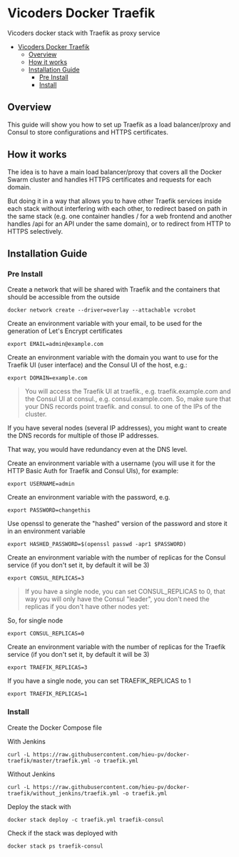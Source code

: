 # Vicoders Docker Traefik

Vicoders docker stack with Traefik as proxy service

- [Vicoders Docker Traefik](#vicoders-docker-traefik)
  - [Overview](#overview)
  - [How it works](#how-it-works)
  - [Installation Guide](#installation-guide)
    - [Pre Install](#pre-install)
    - [Install](#install)

## Overview

This guide will show you how to set up Traefik as a load balancer/proxy and Consul to store configurations and HTTPS certificates.

## How it works

The idea is to have a main load balancer/proxy that covers all the Docker Swarm cluster and handles HTTPS certificates and requests for each domain.

But doing it in a way that allows you to have other Traefik services inside each stack without interfering with each other, to redirect based on path in the same stack (e.g. one container handles / for a web frontend and another handles /api for an API under the same domain), or to redirect from HTTP to HTTPS selectively.

## Installation Guide

### Pre Install

Create a network that will be shared with Traefik and the containers that should be accessible from the outside

```
docker network create --driver=overlay --attachable vcrobot
```

Create an environment variable with your email, to be used for the generation of Let's Encrypt certificates

```
export EMAIL=admin@example.com
```

Create an environment variable with the domain you want to use for the Traefik UI (user interface) and the Consul UI of the host, e.g.:

```
export DOMAIN=example.com
```

> You will access the Traefik UI at traefik.<your domain>, e.g. traefik.example.com and the Consul UI at consul.<your domain>, e.g. consul.example.com.
> So, make sure that your DNS records point traefik.<your domain> and consul.<your domain> to one of the IPs of the cluster.

If you have several nodes (several IP addresses), you might want to create the DNS records for multiple of those IP addresses.

That way, you would have redundancy even at the DNS level.

Create an environment variable with a username (you will use it for the HTTP Basic Auth for Traefik and Consul UIs), for example:

```
export USERNAME=admin
```

Create an environment variable with the password, e.g.

```
export PASSWORD=changethis
```

Use openssl to generate the "hashed" version of the password and store it in an environment variable

```
export HASHED_PASSWORD=$(openssl passwd -apr1 $PASSWORD)
```

Create an environment variable with the number of replicas for the Consul service (if you don't set it, by default it will be 3)

```
export CONSUL_REPLICAS=3
```

> If you have a single node, you can set CONSUL_REPLICAS to 0, that way you will only have the Consul "leader", you don't need the replicas if you don't have other nodes yet:

So, for single node

```
export CONSUL_REPLICAS=0
```

Create an environment variable with the number of replicas for the Traefik service (if you don't set it, by default it will be 3)

```
export TRAEFIK_REPLICAS=3
```

If you have a single node, you can set TRAEFIK_REPLICAS to 1

```
export TRAEFIK_REPLICAS=1
```

### Install

Create the Docker Compose file

With Jenkins

```
curl -L https://raw.githubusercontent.com/hieu-pv/docker-traefik/master/traefik.yml -o traefik.yml
```

Without Jenkins

```
curl -L https://raw.githubusercontent.com/hieu-pv/docker-traefik/without_jenkins/traefik.yml -o traefik.yml
```

Deploy the stack with

```
docker stack deploy -c traefik.yml traefik-consul
```

Check if the stack was deployed with

```
docker stack ps traefik-consul
```
